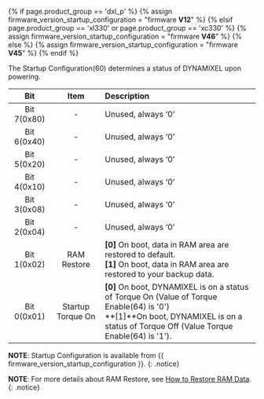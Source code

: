{% if page.product_group == 'dxl_p' %}
{% assign firmware_version_startup_configuration = "firmware **V12**" %}
{% elsif page.product_group == 'xl330' or page.product_group == 'xc330' %}
{% assign firmware_version_startup_configuration = "firmware **V46**" %}
{% else %}
{% assign firmware_version_startup_configuration = "firmware **V45**" %}
{% endif %}

The Startup Configuration(60) determines a status of DYNAMIXEL upon powering. 

|     Bit     |       Item        | Description                                                                                                                                                                             |
|:-----------:|:-----------------:|:----------------------------------------------------------------------------------------------------------------------------------------------------------------------------------------|
| Bit 7(0x80) |         -         | Unused, always ‘0’                                                                                                                                                                      |
| Bit 6(0x40) |         -         | Unused, always ‘0’                                                                                                                                                                      |
| Bit 5(0x20) |         -         | Unused, always ‘0’                                                                                                                                                                      |
| Bit 4(0x10) |         -         | Unused, always ‘0’                                                                                                                                                                      |
| Bit 3(0x08) |         -         | Unused, always ‘0’                                                                                                                                                                      |
| Bit 2(0x04) |         -         | Unused, always ‘0’                                                                                                                                                                      |
| Bit 1(0x02) |    RAM Restore    | **[0]** On boot, data in RAM area are restored to default.  <br>**[1]** On boot, data in RAM area are restored to your backup data.                                                     |
| Bit 0(0x01) | Startup Torque On | **[0]** On boot, DYNAMIXEL is on a status of Torque On (Value of Torque Enable(64) is '0') <br>**[1]**On boot, DYNAMIXEL is on a status of Torque Off (Value Torque Enable(64) is '1'). |

**NOTE**: Startup Configuration is available from {{ firmware_version_startup_configuration }}. 
{: .notice}

**NOTE**: For more details about RAM Restore, see [How to Restore RAM Data](/docs/en/software/dynamixel/dynamixel_wizard2/#how-to-restore-ram-data).
{: .notice}
